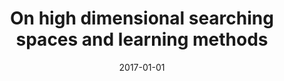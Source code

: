 ---
# Documentation: https://wowchemy.com/docs/managing-content/

title: On high dimensional searching spaces and learning methods
subtitle: ''
summary: ''
authors:
- Hossein Yazdani
- Daniel Ortiz-Arroyo
- Kazimierz Choroś
- kwasnicka
tags: []
categories: []
date: '2017-01-01'
lastmod: 2022-10-07T05:01:43Z
featured: false
draft: false

# Featured image
# To use, add an image named `featured.jpg/png` to your page's folder.
# Focal points: Smart, Center, TopLeft, Top, TopRight, Left, Right, BottomLeft, Bottom, BottomRight.
image:
  caption: ''
  focal_point: ''
  preview_only: false

# Projects (optional).
#   Associate this post with one or more of your projects.
#   Simply enter your project's folder or file name without extension.
#   E.g. `projects = ["internal-project"]` references `content/project/deep-learning/index.md`.
#   Otherwise, set `projects = []`.
projects: []
publishDate: '2022-10-07T05:01:42.042411Z'
publication_types:
- '6'
abstract: ''
publication: '*Data science and big data : an environment of computational intelligence*'
doi: 10.1007/978-3-319-53474-9_2
---